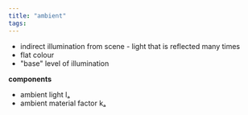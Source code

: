 ```yaml
---
title: "ambient"
tags: 
---
```


- indirect illumination from scene - light that is reflected many times
- flat colour
- "base" level of illumination

**components**
- ambient light lₐ
- ambient material factor kₐ